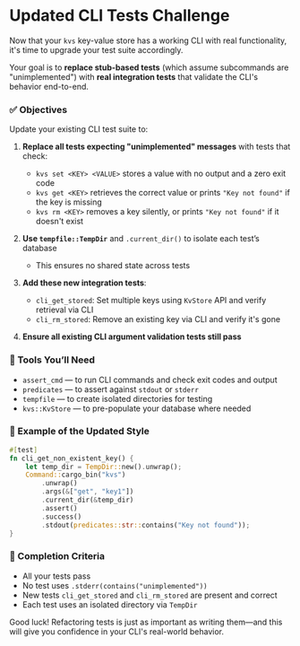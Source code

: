# Updated CLI Tests Challenge

Now that your `kvs` key-value store has a working CLI with real functionality, it's time to upgrade your test suite accordingly.

Your goal is to **replace stub-based tests** (which assume subcommands are "unimplemented") with **real integration tests** that validate the CLI's behavior end-to-end.

### ✅ Objectives

Update your existing CLI test suite to:

1. **Replace all tests expecting "unimplemented" messages** with tests that check:
   - `kvs set <KEY> <VALUE>` stores a value with no output and a zero exit code
   - `kvs get <KEY>` retrieves the correct value or prints `"Key not found"` if the key is missing
   - `kvs rm <KEY>` removes a key silently, or prints `"Key not found"` if it doesn't exist

2. **Use `tempfile::TempDir`** and `.current_dir()` to isolate each test’s database
   - This ensures no shared state across tests

3. **Add these new integration tests**:
   - `cli_get_stored`: Set multiple keys using `KvStore` API and verify retrieval via CLI
   - `cli_rm_stored`: Remove an existing key via CLI and verify it's gone

4. **Ensure all existing CLI argument validation tests still pass**

### 🧰 Tools You’ll Need

- `assert_cmd` — to run CLI commands and check exit codes and output
- `predicates` — to assert against `stdout` or `stderr`
- `tempfile` — to create isolated directories for testing
- `kvs::KvStore` — to pre-populate your database where needed

### 🧪 Example of the Updated Style

```rust
#[test]
fn cli_get_non_existent_key() {
    let temp_dir = TempDir::new().unwrap();
    Command::cargo_bin("kvs")
        .unwrap()
        .args(&["get", "key1"])
        .current_dir(&temp_dir)
        .assert()
        .success()
        .stdout(predicates::str::contains("Key not found"));
}
```

### 🏁 Completion Criteria

- All your tests pass
- No test uses `.stderr(contains("unimplemented"))`
- New tests `cli_get_stored` and `cli_rm_stored` are present and correct
- Each test uses an isolated directory via `TempDir`

Good luck! Refactoring tests is just as important as writing them—and this will give you confidence in your CLI's real-world behavior.


